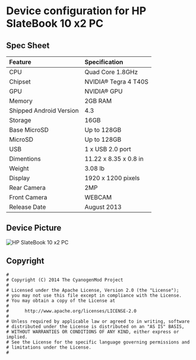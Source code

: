 # Device configuration for HP SlateBook 10 x2 PC

## Spec Sheet
| Feature                 | Specification                     |
| :---------------------- | :-------------------------------- |
| CPU                     | Quad Core 1.8GHz                  |
| Chipset                 | NVIDIA® Tegra 4 T40S              |
| GPU                     | NVIDIA® GPU                       |
| Memory                  | 2GB RAM                           |
| Shipped Android Version | 4.3                               |
| Storage                 | 16GB                              |
| Base MicroSD            | Up to 128GB                       |
| MicroSD                 | Up to 128GB                       |
| USB                     | 1 x USB 2.0 port                  |
| Dimentions              | 11.22 x 8.35 x 0.8 in             |
| Weight                  | 3.08 lb                           |
| Display                 | 1920 x 1200 pixels                |
| Rear Camera             | 2MP                               |
| Front Camera            | WEBCAM                            |
| Release Date            | August 2013                       |

## Device Picture
![HP SlateBook 10 x2 PC](http://www3.pcmag.com/media/images/332061-hp-slatebook-x2.jpg "HP SlateBook 10 x2 PC")

## Copyright

```
#
# Copyright (C) 2014 The CyanogenMod Project
#
# Licensed under the Apache License, Version 2.0 (the "License");
# you may not use this file except in compliance with the License.
# You may obtain a copy of the License at
#
#      http://www.apache.org/licenses/LICENSE-2.0
#
# Unless required by applicable law or agreed to in writing, software
# distributed under the License is distributed on an "AS IS" BASIS,
# WITHOUT WARRANTIES OR CONDITIONS OF ANY KIND, either express or implied.
# See the License for the specific language governing permissions and
# limitations under the License.
#
```

